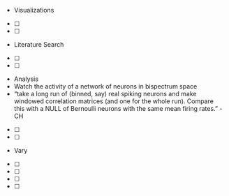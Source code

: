 - Visualizations
 - [ ] 
 - [ ] 
- Literature Search 
 - [ ] 
 - [ ] 
- Analysis 
 - Watch the activity of a network of neurons in bispectrum space
 - “take a long run of (binned, say) real spiking neurons and make windowed correlation matrices (and one for the whole run). Compare this with a NULL of Bernoulli neurons with the same mean firing rates.” - CH
 - [ ] 
 - [ ] 
 - Vary
  - [ ] 
  - [ ] 
  - [ ] 
  - [ ] 
